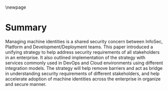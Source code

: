 \newpage 

# Summary

Managing machine identities is a shared security concern between InfoSec, Platform and Development/Deployment teams. This paper introduced a unifying strategy to help address security requirements of all stakeholders in an enterprise. It also outlined implementation of the strategy with services commonly used in DevOps and Cloud environments using different integration models. The strategy will help remove barriers and act as bridge in understanding security requirements of different stakeholders, and help accelerate adoption of machine identities across the enterprise in organize and secure manner.